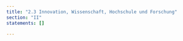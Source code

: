```yaml
---
title: "2.3 Innovation, Wissenschaft, Hochschule und Forschung"
section: "II"
statements: []

---
```


